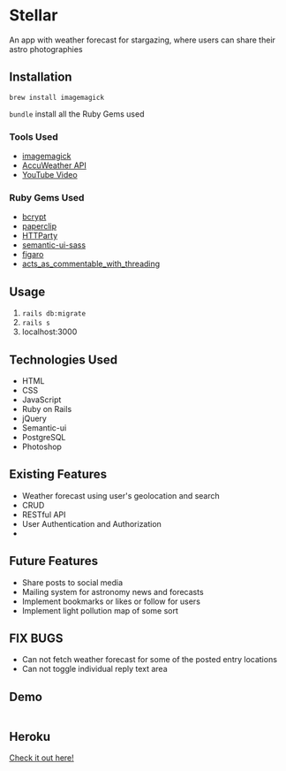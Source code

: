 # Stellar
An app with weather forecast for stargazing, where users can share their astro photographies


## Installation

`brew install imagemagick`

`bundle` install all the Ruby Gems used



### Tools Used
* [imagemagick](https://www.npmjs.com/package/imagemagick)
* [AccuWeather API](http://developer.accuweather.com/)
* [YouTube Video](https://www.youtube.com/watch?v=PrrHve14fAA)

### Ruby Gems Used
* [bcrypt](https://gist.github.com/thebucknerlife/10090014)
* [paperclip](https://github.com/thoughtbot/paperclip)
* [HTTParty](https://github.com/jnunemaker/httparty)
* [semantic-ui-sass](https://github.com/doabit/semantic-ui-sass)
* [figaro](https://github.com/laserlemon/figaro)
* [acts_as_commentable_with_threading](https://github.com/elight/acts_as_commentable_with_threading)

## Usage
1. `rails db:migrate`
2. `rails s`
3. localhost:3000

## Technologies Used
* HTML
* CSS
* JavaScript
* Ruby on Rails
* jQuery
* Semantic-ui
* PostgreSQL
* Photoshop

## Existing Features
* Weather forecast using user's geolocation and search
* CRUD
* RESTful API
* User Authentication and Authorization
*

## Future Features
* Share posts to social media
* Mailing system for astronomy news and forecasts
* Implement bookmarks or likes or follow for users
* Implement light pollution map of some sort

## FIX BUGS
* Can not fetch weather forecast for some of the posted entry locations
* Can not toggle individual reply text area

## Demo
![]()


## Heroku
[Check it out here!](https://s-t-e-l-l-a-r.herokuapp.com/)
